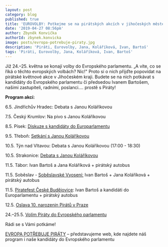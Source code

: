 ```yaml
---
layout: post
category: blog
published: true
title: 'EUROVOLBY: Potkejme se na pirátských akcích v jihočeských městech '
date: '2019-04-27 08:56pm'
author: Zbyněk Konvička
authorId: zbynek.konvicka
image: posts/evropa-potrebuje-piraty.jpg
description: 'Piráti, Eurovolby, Jana, Koláříková, Ivan, Bartoš'
tags: 'Piráti, Eurovolby, Jana, Koláříková, Ivan, Bartoš'
---
```

Již 24.–25. května se konají volby do Evropského parlamentu. „A víte, co se říká o těchto evropských volbách? Nic!" Proto si o nich přijďte popovídat na pirátské květnové akce v Jihočeském kraji. Budete se na nich potkávat s kandidáty do Evropského parlamentu či předsedou Ivanem Bartošem, našimi zastupiteli, radními, poslanci.... prostě s Piráty!

**Program akcí:**

6.5. Jindřichův Hradec: Debata s Janou Koláříkovou

7.5. Český Krumlov: Na pivo s Janou Koláříkovou

8.5. Písek: [Diskuze s kandidáty do Europarlamentu](https://www.facebook.com/events/415512442610782/)

9.5. Třeboň: [Setkání s Janou Koláříkovou](https://www.facebook.com/events/409540163210707/)

10.5. Týn nad Vltavou: Debata s Janou Koláříkovou (17:00 - 18:30) 

10.5. Strakonice: [Debata s Janou Koláříkovou](https://www.facebook.com/events/387393678524710/) 

11.5. Tábor: Ivan Bartoš a Jana Koláříková + pirátský autobus

11.5. Soběslav - [Soběslavské Vyosení:](https://www.facebook.com/events/387380632116216/) Ivan Bartoš + Jana Koláříková + pirátský autobus 

11.5. [Piratefest České Budějovice](https://www.facebook.com/events/377225779794824/): Ivan Bartoš a kandidáti do Europarlamentu + pirátský autobus 

12.5. [Oslava 10. narozenin Pirátů v Praze](https://www.facebook.com/events/1073277869533670/)

24.–25.5. [Volím Piráty do Evropského parlamentu](https://www.facebook.com/events/383658125784369/)



Rádi se s Vámi potkáme!

[EVROPA POTŘEBUJE PIRÁTY](https://evropapotrebuje.cz) – představujeme web, kde najdete náš program i naše kandidáty do Evropského parlamentu
